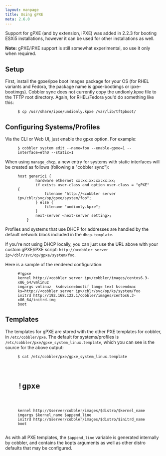 ```yaml
---
layout: manpage
title: Using gPXE
meta: 2.6.0
---
```


<p>Support for gPXE (and by extension, iPXE) was added in 2.2.3 for booting ESXi5 installations, however it can be used for other installations as well.</p>

<div class="alert alert-info alert-block"><b>Note:</b> gPXE/iPXE support is still somewhat experimental, so use it only when required.</div>


<h2>Setup</h2>

<p>First, install the gpxe/ipxe boot images package for your OS (for RHEL variants and Fedora, the package name is gpxe-bootimgs or ipxe-bootimgs). Cobbler sync does not currently copy the undionly.kpxe file to the TFTP root directory. Again, for RHEL/Fedora you'd do something like this:</p>

<p><figure class="highlight"><pre><code class="language-bash" data-lang="bash">$ cp /usr/share/ipxe/undionly.kpxe /var/lib/tftpboot/</code></pre></figure></p>

<h2>Configuring Systems/Profiles</h2>

<p>Via the CLI or Web UI, just enable the gpxe option. For example:</p>

<p><figure class="highlight"><pre><code class="language-bash" data-lang="bash">$ cobbler system edit --name=foo --enable-gpxe=1 --interface=eth0 --static=1</code></pre></figure></p>

<p>When using <code>manage_dhcp</code>, a new entry for systems with static interfaces will be created as follows (following a "cobbler sync"):</p>

<p><figure class="highlight"><pre><code class="language-bash" data-lang="bash">host generic1 {
        hardware ethernet xx:xx:xx:xx:xx:xx;
        if exists user-class and option user-class = &quot;gPXE&quot; {
            filename &quot;http://&lt;cobbler server ip&gt;/cblr/svc/op/gpxe/system/foo&quot;;
        } else {
            filename &quot;undionly.kpxe&quot;;
        }
        next-server &lt;next-server setting&gt;;
    }</code></pre></figure></p>

<p>Profiles and systems that use DHCP for addresses are handled by the default network block included in the <code>dhcp.template</code>.</p>

<p>If you're not using DHCP locally, you can just use the URL above with your custom gPXE/iPXE script: <code>http://&lt;cobbler server ip&gt;/cblr/svc/op/gpxe/system/foo</code>.</p>

<p>Here is a sample of the rendered configuration:</p>

<p><figure class="highlight"><pre><code class="language-bash" data-lang="bash">#!gpxe
kernel http://&lt;cobbler server ip&gt;/cobbler/images/centos6.3-x86_64/vmlinuz
imgargs vmlinuz  ksdevice=bootif lang= text kssendmac  ks=http://&lt;cobbler server ip&gt;/cblr/svc/op/ks/system/foo
initrd http://192.168.122.1/cobbler/images/centos6.3-x86_64/initrd.img
boot</code></pre></figure></p>

<h2>Templates</h2>

<p>The templates for gPXE are stored with the other PXE templates for cobbler, in <code>/etc/cobbler/pxe</code>. The default for systems/profiles is <code>/etc/cobbler/pxe/gpxe_system_linux.template</code>, which you can see is the source for the above output:</p>

<p><figure class="highlight"><pre><code class="language-bash" data-lang="bash">$ cat /etc/cobbler/pxe/gpxe_system_linux.template</p>

<h1>!gpxe</h1>

<p>kernel http://$server/cobbler/images/$distro/$kernel_name
imgargs $kernel_name $append_line
initrd http://$server/cobbler/images/$distro/$initrd_name
boot</code></pre></figure></p>

<p>As with all PXE templates, the <code>$append_line</code> variable is generated internally by cobbler, and contains the kopts arguments as well as other distro defaults that may be configured.</p>
